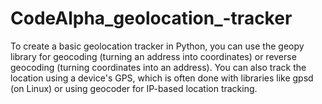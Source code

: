 # CodeAlpha_geolocation_-tracker
To create a basic geolocation tracker in Python, you can use the geopy library for geocoding (turning an address into coordinates) or reverse geocoding (turning coordinates into an address). You can also track the location using a device's GPS, which is often done with libraries like gpsd (on Linux) or using geocoder for IP-based location tracking.
